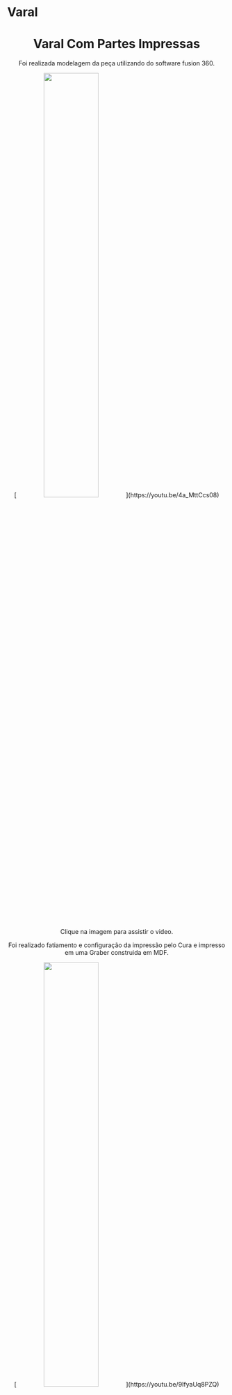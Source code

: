 # Varal

<h1 align="center"> Varal Com Partes Impressas </h1>

<p align="center"> Foi realizada modelagem da peça utilizando do software fusion 360.</p>
<p align="center"> [<img src="https://img.youtube.com/vi/4a_MttCcs08/maxresdefault.jpg" width="50%">](https://youtu.be/4a_MttCcs08)</p>
<p align="center"> Clique na imagem para assistir o video.</p>


<p align="center"> Foi realizado fatiamento e configuração da impressão pelo Cura e impresso em uma Graber construida em MDF.</p>
<p align="center"> [<img src="https://img.youtube.com/vi/9IfyaUq8PZQ/maxresdefault.jpg" width="50%">](https://youtu.be/9IfyaUq8PZQ) </p>
<p align="center"> Clique na imagem para assistir o video.</p>
